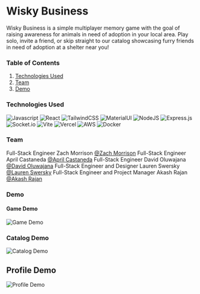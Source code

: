 # Wisky Business

Wisky Business is a simple multiplayer memory game with the goal of raising awareness for animals in need of adoption in your local area. Play solo, invite a friend, or skip straight to our catalog showcasing furry friends in need of adoption at a shelter near you!

### Table of Contents

1. [Technologies Used](#technologies-used)
2. [Team](#team)
3. [Demo](#demo)

### Technologies Used

![Javascript](https://img.shields.io/badge/JavaScript-323330?style=for-the-badge&logo=javascript&logoColor=F7DF1E) ![React](https://img.shields.io/badge/react-%2320232a.svg?style=for-the-badge&logo=react&logoColor=%2361DAFB) ![TailwindCSS](https://img.shields.io/badge/tailwindcss-%2338B2AC.svg?style=for-the-badge&logo=tailwind-css&logoColor=white) ![MaterialUI](https://img.shields.io/badge/Material%20UI-007FFF?style=for-the-badge&logo=mui&logoColor=white) ![NodeJS](https://img.shields.io/badge/node.js-6DA55F?style=for-the-badge&logo=node.js&logoColor=white) ![Express.js](https://img.shields.io/badge/express.js-%23404d59.svg?style=for-the-badge&logo=express&logoColor=%2361DAFB) ![Socket.io](https://img.shields.io/badge/Socket.io-black?style=for-the-badge&logo=socket.io&badgeColor=010101) ![Vite](	https://img.shields.io/badge/Vite-B73BFE?style=for-the-badge&logo=vite&logoColor=FFD62E) ![Vercel](https://img.shields.io/badge/Vercel-000000?style=for-the-badge&logo=vercel&logoColor=white) ![AWS](https://img.shields.io/badge/Amazon_AWS-FF9900?style=for-the-badge&logo=amazonaws&logoColor=white) ![Docker](https://img.shields.io/badge/Docker-2CA5E0?style=for-the-badge&logo=docker&logoColor=white)

### Team

Full-Stack Engineer Zach Morrison [@Zach Morrison](https://github.com/zach-morrison)
Full-Stack Engineer April Castaneda [@April Castaneda](https://github.com/AprilMay812)
Full-Stack Engineer David Oluwajana [@David Oluwajana](https://github.com/davetwo7)
Full-Stack Engineer and Designer Lauren Swersky [@Lauren Swersky](https://github.com/swersk)
Full-Stack Engineer and Project Manager Akash Rajan [@Akash Rajan](https://github.com/akashrdev)

### Demo

#### Game Demo
![Game Demo](https://github.com/AlphaCentauriSpark/WiskyBusiness/assets/96401063/533d7adf-d48d-4eec-829e-3ffa0adf5b78)

### Catalog Demo
![Catalog Demo](https://github.com/AlphaCentauriSpark/WiskyBusiness/assets/96401063/0c76703d-4caa-4cde-bd3c-66163ac8b060)

## Profile Demo
![Profile Demo](https://github.com/AlphaCentauriSpark/WiskyBusiness/assets/96401063/44ba976d-f30a-4014-9ebd-59a459f76cd3)
